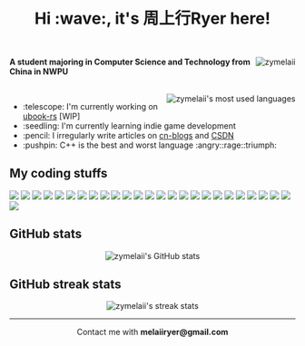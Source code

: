 <h1 align="center">Hi :wave:, it's 周上行Ryer here!</h1>

<br />

<p>
	<img align="right" src="https://komarev.com/ghpvc/?username=zymelaii&label=Profile%20views&color=0e75b6&style=flat" alt="zymelaii" />
	<b>A student majoring in Computer Science and Technology from China in NWPU</b>
</p>

<br />

<img align="right" src="https://github-readme-stats.vercel.app/api/top-langs?username=zymelaii&show_icons=true&locale=en&layout=compact&count_private=true&hide=tex,VHDL,Verilog,SystemVerilog,Assembly,V,Tcl,Vim%20Script,cmake,makefile" alt="zymelaii's most used languages" />
<ul>
	<li>:telescope: I'm currently working on <a href="https://github.com/zymelaii/ubook-rs">ubook-rs</a> [WIP]</li>
	<li>:seedling: I'm currently learning indie game development</li>
	<li>:pencil: I irregularly write articles on <a href="https://cnblogs.com/zymelaii">cn-blogs</a> and <a href="https://blog.csdn.net/qq_37569077">CSDN</a></li>
	<li>:pushpin: C++ is the best and worst language :angry::rage::triumph:</li>
</ul>

## My coding stuffs

![](https://img.shields.io/badge/-C-46a2f1?style=flat-square&logo=c&logoColor=white)
![](https://img.shields.io/badge/-C++-46a2f1?style=flat-square&logo=cplusplus&logoColor=white)
![](https://img.shields.io/badge/-Python-46a2f1?style=flat-square&logo=python&logoColor=white)
![](https://img.shields.io/badge/-Rust-46a2f1?style=flat-square&logo=rust&logoColor=white)
![](https://img.shields.io/badge/-JavaScript-46a2f1?style=flat-square&logo=javascript&logoColor=white)
![](https://img.shields.io/badge/-Java-46a2f1?style=flat-square&logo=java&logoColor=white)
![](https://img.shields.io/badge/-C%23-46a2f1?style=flat-square&logo=csharp&logoColor=white) <!-- languages -->
![](https://img.shields.io/badge/-LaTeX-46a2f1?style=flat-square&logo=latex&logoColor=white)
![](https://img.shields.io/badge/-Markdown-46a2f1?style=flat-square&logo=markdown&logoColor=white)
![](https://img.shields.io/badge/-Node.js-46a2f1?style=flat-square&logo=nodedotjs&logoColor=white)
![](https://img.shields.io/badge/-Qt_6-46a2f1?style=flat-square&logo=qt&logoColor=white)
![](https://img.shields.io/badge/-OpenGL-46a2f1?style=flat-square&logo=opengl&logoColor=white)
![](https://img.shields.io/badge/-GitHub_Actions-46a2f1?style=flat-square&logo=github-actions&logoColor=white) <!-- skills -->
![](https://img.shields.io/badge/-Windows-46a2f1?style=flat-square&logo=windows&logoColor=white)
![](https://img.shields.io/badge/-Arch_Linux-46a2f1?style=flat-square&logo=archlinux&logoColor=white)
![](https://img.shields.io/badge/-Chrome-46a2f1?style=flat-square&logo=googlechrome&logoColor=white)
![](https://img.shields.io/badge/-VSCode-46a2f1?style=flat-square&logo=visualstudiocode&logoColor=white)
![](https://img.shields.io/badge/-Sublime_Text_4-46a2f1?style=flat-square&logo=sublimetext&logoColor=white)
![](https://img.shields.io/badge/-Obsidian-46a2f1?style=flat-square&logo=obsidian&logoColor=white)
![](https://img.shields.io/badge/-Vim-46a2f1?style=flat-square&logo=vim&logoColor=white) <!-- editors -->
![](https://img.shields.io/badge/-Git-46a2f1?style=flat-square&logo=git&logoColor=white)
![](https://img.shields.io/badge/-CMake-46a2f1?style=flat-square&logo=cmake&logoColor=white)
![](https://img.shields.io/badge/-Gradle-46a2f1?style=flat-square&logo=gradle&logoColor=white)
![](https://img.shields.io/badge/-NPM-46a2f1?style=flat-square&logo=npm&logoColor=white)
![](https://img.shields.io/badge/-Alacritty-46a2f1?style=flat-square&logo=alacritty&logoColor=white)
![](https://img.shields.io/badge/-Docker-46a2f1?style=flat-square&logo=docker&logoColor=white) <!-- toolkits -->

## GitHub stats

<div align="center">
	<img src="https://github-readme-stats.vercel.app/api?username=zymelaii&show_icons=true&locale=en&count_private=true&custom_title=zymelaii's%20GitHub%20Stats" alt="zymelaii's GitHub stats" />
</div>

## GitHub streak stats

<div align="center">
	<img src="http://github-readme-streak-stats.herokuapp.com?user=zymelaii&theme=tokyonight-duo&border_radius=5&locale=am&card_width=500&border=AA36EB51" alt="zymelaii's streak stats" />
</div>

---

<div align="center">Contact me with <b>melaiiryer@gmail.com</b></div>
